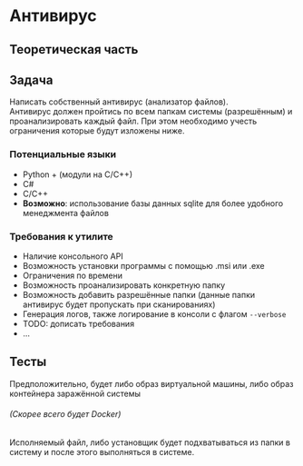 # Антивирус
## Теоретическая часть

## Задача
Написать собственный антивирус (анализатор файлов).
</br>
Антивирус должен пройтись по всем папкам системы (разрешённым)
и проанализировать каждый файл. При этом необходимо учесть ограничения
которые будут изложены ниже.

### Потенциальные языки
- Python + (модули на C/C++)
- C#
- C/C++
- **Возможно**: использование базы данных sqlite для более удобного
менеджмента файлов

### Требования к утилите
- Наличие консольного API
- Возможность установки программы с помощью .msi или .exe
- Ограничения по времени
- Возможность проанализировать конкретную папку
- Возможность добавить разрешённые папки (данные папки антивирус будет пропускать при сканированиях)
- Генерация логов, также логирование в консоли с флагом ```--verbose```
- TODO: дописать требования
- ...
## Тесты

Предположительно, будет либо образ виртуальной машины, либо образ контейнера заражённой системы
</br>
###### (Скорее всего будет Docker)
Исполняемый файл, либо установщик будет подхватываться из папки в систему и после этого 
выполняться в системе.

